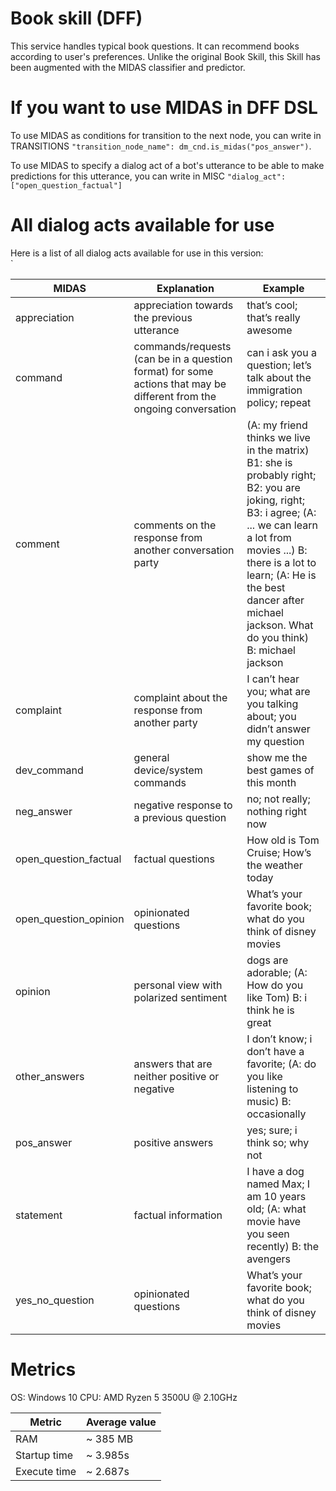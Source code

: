 # Book skill (DFF)
This service handles typical book questions.
It can recommend books according to user's preferences.
Unlike the original Book Skill, this Skill has been augmented with the MIDAS classifier and predictor.

# If you want to use MIDAS in DFF DSL

To use MIDAS as conditions for transition to the next node, you can write in TRANSITIONS
`"transition_node_name": dm_cnd.is_midas("pos_answer")`.

To use MIDAS to specify a dialog act of a bot's utterance to be able to make predictions for this utterance, you can write in MISC
`"dialog_act": ["open_question_factual"]`

# All dialog acts available for use
Here is a list of all dialog acts available for use in this version: <br>`

| MIDAS | Explanation | Example |
| --- | --- | --- |
| appreciation | appreciation towards the previous utterance | that’s cool; that’s really awesome |
| command | commands/requests (can be in a question format) for some actions that may be different from the ongoing conversation | can i ask you a question; let’s talk about the immigration policy; repeat |
| comment | comments on the response from another conversation party | (A: my friend thinks we live in the matrix) B1: she is probably right; B2: you are joking, right; B3: i agree; (A: ... we can learn a lot from movies ...) B: there is a lot to learn; (A: He is the best dancer after michael jackson. What do you think) B: michael jackson |
| complaint | complaint about the response from another party | I can’t hear you; what are you talking about; you didn’t answer my question |
| dev_command | general device/system commands | show me the best games of this month |
| neg_answer | negative response to a previous question | no; not really; nothing right now |
| open_question_factual | factual questions | How old is Tom Cruise; How’s the weather today |
| open_question_opinion | opinionated questions | What’s your favorite book; what do you think of disney movies |
| opinion | personal view with polarized sentiment | dogs are adorable; (A: How do you like Tom) B: i think he is great |
| other_answers | answers that are neither positive or negative | I don’t know; i don’t have a favorite; (A: do you like listening to music) B: occasionally |
| pos_answer | positive answers | yes; sure; i think so; why not |
| statement | factual information | I have a dog named Max; I am 10 years old; (A: what movie have you seen recently) B: the avengers |
| yes_no_question | opinionated questions | What’s your favorite book; what do you think of disney movies |


# Metrics

OS: Windows 10
CPU: AMD Ryzen 5 3500U @ 2.10GHz

| Metric       | Average value |
| ------------ | ------------- |
| RAM          | ~ 385 MB      |
| Startup time | ~  3.985s     |
| Execute time | ~  2.687s     |

